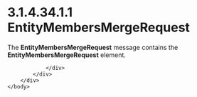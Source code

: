 <html dir="LTR" xmlns:mshelp="http://msdn.microsoft.com/mshelp" xmlns:ddue="http://ddue.schemas.microsoft.com/authoring/2003/5" xmlns:xlink="http://www.w3.org/1999/xlink" xmlns:tool="http://www.microsoft.com/tooltip">
    <head>
        <meta http-equiv="Content-Type" content="text/html; CHARSET=utf-8"></meta>
        <meta name="save" content="history"></meta>
        <title>3.1.4.34.1.1 EntityMembersMergeRequest</title>
        <xml>
            <mshelp:toctitle title="3.1.4.34.1.1 EntityMembersMergeRequest"></mshelp:toctitle>
            <mshelp:rltitle title="[MS-SSMDSWS-15]: EntityMembersMergeRequest"></mshelp:rltitle>
            <mshelp:keyword index="A" term="c0e68104-86de-4045-a76b-ff4252fb5a07"></mshelp:keyword>
            <mshelp:attr name="DCSext.ContentType" value="open specification"></mshelp:attr>
            <mshelp:attr name="AssetID" value="c0e68104-86de-4045-a76b-ff4252fb5a07"></mshelp:attr>
            <mshelp:attr name="TopicType" value="kbRef"></mshelp:attr>
            <mshelp:attr name="DCSext.Title" value="[MS-SSMDSWS-15]: EntityMembersMergeRequest" />
        </xml>
    </head>
    <body>
        <div id="header">
            <h1 class="heading">3.1.4.34.1.1 EntityMembersMergeRequest</h1>
        </div>
        <div id="mainSection">
            <div id="mainBody">
                <div id="allHistory" class="saveHistory"></div>
                <div id="sectionSection0" class="section" name="collapseableSection">
                    

<p>The <b>EntityMembersMergeRequest</b> message contains the <b>EntityMembersMergeRequest</b>
element.</p>


                </div>
            </div>
        </div>
    </body>
</html>